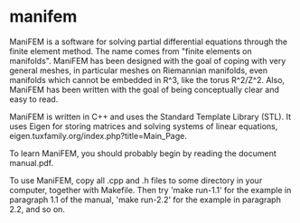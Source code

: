 # manifem
ManiFEM is a software for solving partial differential equations through the finite element method.
The name comes from "finite elements on manifolds". 
ManiFEM has been designed with the goal of coping with very general meshes,
in particular meshes on Riemannian manifolds, even manifolds which cannot be embedded in R^3, like the torus R^2/Z^2.
Also, ManiFEM has been written with the goal of being conceptually clear and easy to read.

ManiFEM is written in C++ and uses the Standard Template Library (STL). 
It uses Eigen for storing matrices and solving systems of linear equations, eigen.tuxfamily.org/index.php?title=Main_Page.

To learn ManiFEM, you should probably begin by reading the document manual.pdf.

To use ManiFEM, copy all .cpp and .h files to some directory in your computer, together with Makefile.
Then try 'make run-1.1' for the example in paragraph 1.1 of the manual, 'make run-2.2' for the example in paragraph 2.2, and so on.

